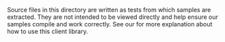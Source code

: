 Source files in this directory are written as tests from which samples are extracted.
They are not intended to be viewed directly and help ensure our samples compile and work correctly.
See our <!--[list of samples](https://github.com/Azure/azure-sdk-for-net/tree/main/sdk/loadtestservice/Azure.Developer.Playwright.NUnit/samples)--> for more explanation about how to use this client library.
